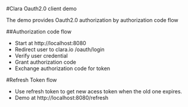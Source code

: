 #Clara Oauth2.0 client demo

The demo provides Oauth2.0 authorization by authorization code flow


##Authorization code flow
 - Start at http://localhost:8080
 - Redirect user to clara.io /oauth/login 
 - Verify user credential
 - Grant authorization code
 - Exchange authorization code for token 

#Refresh Token flow 
 - Use refresh token to get new acess token when the old one expires. 
 - Demo at  http://localhost:8080/refresh